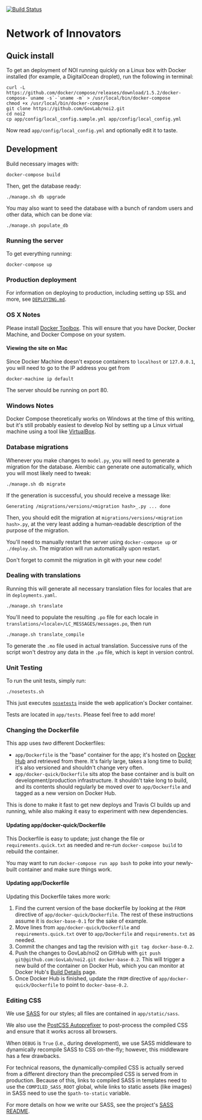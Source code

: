 [![Build Status](https://travis-ci.org/GovLab/noi2.svg?branch=master)](https://travis-ci.org/GovLab/noi2)

# Network of Innovators

## Quick install

To get an deployment of NOI running quickly on a Linux box with Docker
installed (for example, a DigitalOcean droplet), run the following in terminal:

    curl -L https://github.com/docker/compose/releases/download/1.5.2/docker-compose-`uname -s`-`uname -m` > /usr/local/bin/docker-compose
    chmod +x /usr/local/bin/docker-compose
    git clone https://github.com/GovLab/noi2.git
    cd noi2
    cp app/config/local_config.sample.yml app/config/local_config.yml

Now read `app/config/local_config.yml` and optionally edit it to taste.

## Development

Build necessary images with:

    docker-compose build

Then, get the database ready:

    ./manage.sh db upgrade

You may also want to seed the database with a bunch of random users and
other data, which can be done via:

    ./manage.sh populate_db

### Running the server

To get everything running:

    docker-compose up

### Production deployment

For information on deploying to production, including setting up SSL
and more, see [`DEPLOYING.md`][].

### OS X Notes

Please install [Docker Toolbox][]. This will ensure that you have
Docker, Docker Machine, and Docker Compose on your system.

#### Viewing the site on Mac

Since Docker Machine doesn't expose containers to `localhost` or
`127.0.0.1`, you will need to go to the IP address you get from

    docker-machine ip default

The server should be running on port 80.

### Windows Notes

Docker Compose theoretically works on Windows at the time of this
writing, but it's still probably easiest to develop NoI 
by setting up a Linux virtual machine using a tool like [VirtualBox][].

### Database migrations

Whenever you make changes to `model.py`, you will need to generate a migration
for the database.  Alembic can generate one automatically, which you will most
likely need to tweak:

    ./manage.sh db migrate

If the generation is successful, you should receive a message like:

    Generating /migrations/versions/<migration hash>_.py ... done

Then, you should edit the migration at `migrations/versions/<migration
hash>.py`, at the very least adding a human-readable description of the purpose
of the migration.

You'll need to manually restart the server using `docker-compose up` or
`./deploy.sh`.  The migration will run automatically upon restart.

Don't forget to commit the migration in git with your new code!

### Dealing with translations

Running this will generate all necessary translation files for locales that are
in `deployments.yaml`.

    ./manage.sh translate

You'll need to populate the resulting `.po` file for each locale in
`translations/<locale>/LC_MESSAGES/messages.po`, then run

    ./manage.sh translate_compile

To generate the `.mo` file used in actual translation.  Successive runs of the
script won't destroy any data in the `.po` file, which is kept in version
control.

### Unit Testing

To run the unit tests, simply run:

    ./nosetests.sh

This just executes [`nosetests`][] inside the web application's Docker
container.

Tests are located in `app/tests`. Please feel free to add more!

### Changing the Dockerfile

This app uses *two* different Dockerfiles:

* `app/Dockerfile` is the "base" container for the app; it's hosted on
  [Docker Hub][] and retrieved from there. It's fairly large, takes a long
  time to build; it's also versioned and shouldn't change very often.
* `app/docker-quick/Dockerfile` sits atop the base container and is
  built on development/production infrastructure. It shouldn't take
  long to build, and its contents should regularly be moved over to
  `app/Dockerfile` and tagged as a new version on Docker Hub.

This is done to make it fast to get new deploys and Travis CI builds
up and running, while also making it easy to experiment with new
dependencies.

#### Updating app/docker-quick/Dockerfile

This Dockerfile is easy to update; just change the file or
`requirements.quick.txt` as needed and re-run `docker-compose build` to
rebuild the container.

You may want to run `docker-compose run app bash` to poke into your
newly-built container and make sure things work.

#### Updating app/Dockerfile

Updating this Dockerfile takes more work:

1. Find the current version of the base dockerfile by looking at
   the `FROM` directive of `app/docker-quick/Dockerfile`. The rest
   of these instructions assume it is `docker-base-0.1` for the sake of
   example.
2. Move lines from `app/docker-quick/Dockerfile` and 
   `requirements.quick.txt` over to `app/Dockerfile` and `requirements.txt`
   as needed.
3. Commit the changes and tag the revision with `git tag docker-base-0.2`.
4. Push the changes to GovLab/noi2 on GitHub with
   `git push git@github.com:GovLab/noi2.git docker-base-0.2`. This will
   trigger a new build of the container on Docker Hub, which you can
   monitor at Docker Hub's [Build Details][] page.
5. Once Docker Hub is finished, update the `FROM` directive of
   `app/docker-quick/Dockerfile` to point to `docker-base-0.2`.

### Editing CSS

We use [SASS][] for our styles; all files are contained in
`app/static/sass`.

We also use the [PostCSS Autoprefixer][] to post-process the compiled
CSS and ensure that it works across all browsers.

When `DEBUG` is `True` (i.e., during development), we use SASS
middleware to dynamically recompile SASS to CSS on-the-fly; however,
this middleware has a few drawbacks.

For technical reasons, the dynamically-compiled CSS is actually served
from a different directory than the precompiled CSS is served from in
production. Because of this, links to compiled SASS in templates need
to use the `COMPILED_SASS_ROOT` global, while links to static assets
(like images) in SASS need to use the `$path-to-static` variable.

For more details on how we write our SASS, see the project's
[SASS README][].

  [`nosetests`]: https://nose.readthedocs.org/en/latest/usage.html
  [Docker Toolbox]: https://www.docker.com/toolbox
  [Build Details]: https://hub.docker.com/r/thegovlab/noi2/builds/
  [SASS]: http://sass-lang.com/
  [PostCSS Autoprefixer]: https://github.com/postcss/autoprefixer
  [SASS README]: https://github.com/GovLab/noi2/blob/master/app/static/sass/README.md
  [Docker Hub]: https://hub.docker.com/r/thegovlab/noi2/
  [`DEPLOYING.md`]: https://github.com/GovLab/noi2/blob/master/DEPLOYING.md
  [VirtualBox]: https://www.virtualbox.org/
